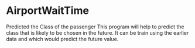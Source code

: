 # AirportWaitTime
Predicted the Class of the passenger
This program will help to predict the class that is likely to be chosen in the future. It can be train using the earlier data and which would predict the future value.
